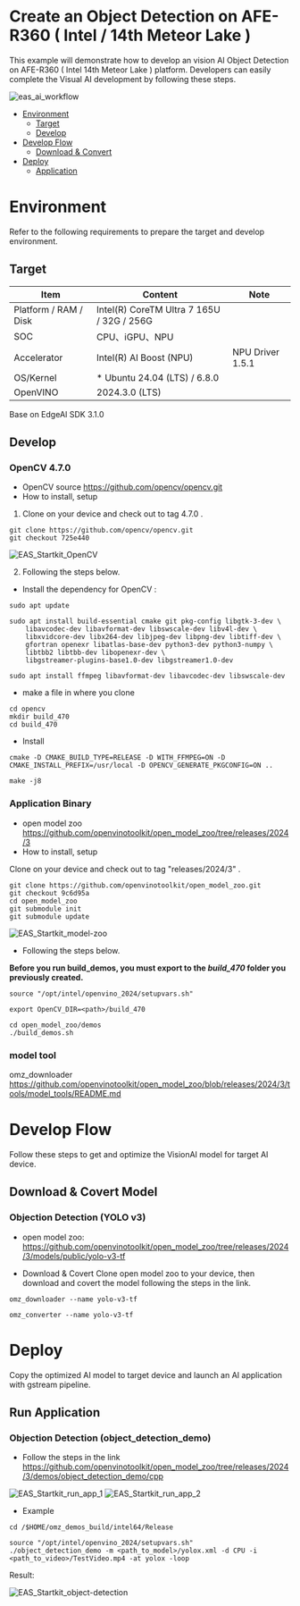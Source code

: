 # Create an Object Detection on AFE-R360 ( Intel / 14th Meteor Lake )
This example will demonstrate how to develop an vision AI Object Detection on AFE-R360 ( Intel 14th Meteor Lake ) platform.
Developers can easily complete the Visual AI development by following these steps.

![eas_ai_workflow](assets/eas_startkit_afe-r360.png)

- [Environment](#Environment)
  - [Target](#Target)
  - [Develop](#Develop) 
- [Develop Flow](#DevelopFlow)
  - [Download & Convert](#DownloadModel) 
- [Deploy](#Deploy)
  - [Application](#Application)

<a name="Environment"/>

# Environment
Refer to the following requirements to prepare the target and develop environment.

<a name="Target"/>

## Target
| Item | Content | Note |
| -------- | -------- | -------- |
| Platform / RAM / Disk |   Intel(R) CoreTM Ultra 7 165U / 32G / 256G  |      |
| SOC | CPU、iGPU、NPU | |
| Accelerator | Intel(R) AI Boost (NPU) | NPU Driver 1.5.1 |
| OS/Kernel | * Ubuntu 24.04 (LTS) / 6.8.0 |  |
| OpenVINO | 2024.3.0 (LTS) | |

Base on EdgeAI SDK 3.1.0

<a name="Develop"/>

## Develop
### OpenCV 4.7.0
- OpenCV source
 https://github.com/opencv/opencv.git
- How to install, setup
1. Clone on your device and check out to tag 4.7.0 .

```
git clone https://github.com/opencv/opencv.git
git checkout 725e440
```

![EAS_Startkit_OpenCV](assets/EAS_Startkit_OpenCV.png)

2. Following the steps below.

- Install the dependency for OpenCV :
```
sudo apt update

sudo apt install build-essential cmake git pkg-config libgtk-3-dev \
    libavcodec-dev libavformat-dev libswscale-dev libv4l-dev \
    libxvidcore-dev libx264-dev libjpeg-dev libpng-dev libtiff-dev \
    gfortran openexr libatlas-base-dev python3-dev python3-numpy \
    libtbb2 libtbb-dev libopenexr-dev \
    libgstreamer-plugins-base1.0-dev libgstreamer1.0-dev

sudo apt install ffmpeg libavformat-dev libavcodec-dev libswscale-dev
```
- make a file in where you clone
```
cd opencv
mkdir build_470
cd build_470
```
- Install
```
cmake -D CMAKE_BUILD_TYPE=RELEASE -D WITH_FFMPEG=ON -D CMAKE_INSTALL_PREFIX=/usr/local -D OPENCV_GENERATE_PKGCONFIG=ON ..

make -j8

```

### Application Binary
- open model zoo
https://github.com/openvinotoolkit/open_model_zoo/tree/releases/2024/3
- How to install, setup

Clone on your device and check out to tag "releases/2024/3" .
```
git clone https://github.com/openvinotoolkit/open_model_zoo.git
git checkout 9c6d95a
cd open_model_zoo
git submodule init
git submodule update
```

![EAS_Startkit_model-zoo](assets/EAS_Startkit_model-zoo.png)

- Following the steps below.

**Before you run build_demos, you must export to the *build_470* folder you previously created.**
```
source "/opt/intel/openvino_2024/setupvars.sh"
```
```
export OpenCV_DIR=<path>/build_470
```
```
cd open_model_zoo/demos
./build_demos.sh
```
### model tool

omz_downloader
https://github.com/openvinotoolkit/open_model_zoo/blob/releases/2024/3/tools/model_tools/README.md

<a name="DevelopFlow"/>

# Develop Flow
Follow these steps to get and optimize the VisionAI model for target AI device. <br>

<a name="DownloadModel"/>

## Download & Covert Model

### Objection Detection (YOLO v3)

- open model zoo: https://github.com/openvinotoolkit/open_model_zoo/tree/releases/2024/3/models/public/yolo-v3-tf

- Download & Covert
Clone open model zoo to your device, then download and covert the model following the steps in the link.
```
omz_downloader --name yolo-v3-tf
```
```
omz_converter --name yolo-v3-tf
```


<a name="Deploy"/>

# Deploy
Copy the optimized AI model to target device and  launch an AI application with gstream pipeline.

<a name="Application"/>

## Run Application
### Objection Detection (object_detection_demo)
- Follow the steps in the link
https://github.com/openvinotoolkit/open_model_zoo/tree/releases/2024/3/demos/object_detection_demo/cpp

![EAS_Startkit_run_app_1](assets/EAS_Startkit_run_app_1.png)
![EAS_Startkit_run_app_2](assets/EAS_Startkit_run_app_2.png)

- Example
```
cd /$HOME/omz_demos_build/intel64/Release
```
```
source "/opt/intel/openvino_2024/setupvars.sh"
./object_detection_demo -m <path_to_model>/yolox.xml -d CPU -i <path_to_video>/TestVideo.mp4 -at yolox -loop
```

Result:

![EAS_Startkit_object-detection](assets/EAS_Startkit_object-detection.png)
